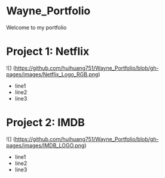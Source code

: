 # Wayne_Portfolio
Welcome to my portfolio

# Project 1: Netflix
![] (https://github.com/huihuang751/Wayne_Portfolio/blob/gh-pages/images/Netflix_Logo_RGB.png)
* line1
* line2
* line3


# Project 2: IMDB
![] (https://github.com/huihuang751/Wayne_Portfolio/blob/gh-pages/images/IMDB_LOGO.png)
* line1
* line2
* line3
